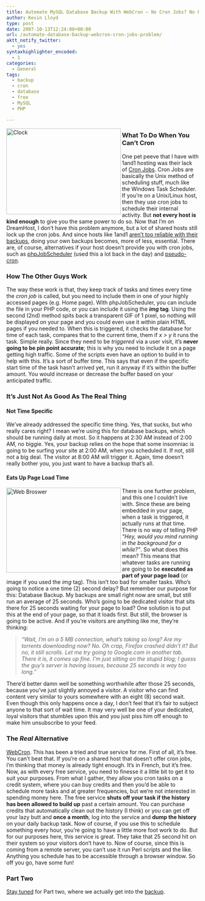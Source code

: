 ```yaml
---
title: Automate MySQL Database Backup With WebCron – No Cron Jobs? No Problem – Part 1
author: Kevin Lloyd
type: post
date: 2007-10-13T12:24:08+00:00
url: /automate-database-backup-webcron-cron-jobs-problem/
aktt_notify_twitter:
  - yes
syntaxhighlighter_encoded:
  - 1
categories:
  - General
tags:
  - backup
  - cron
  - database
  - free
  - MySQL
  - PHP

---
```

<img src="/wp-content/uploads/clock.jpg" alt="Clock" class="imageframe" align="left" height="225" width="300" />

### What To Do When You Can&#8217;t Cron

One pet peeve that I have with 1and1 hosting was their lack of [Cron Jobs][1]. Cron Jobs are basically the Unix method of scheduling stuff, much like the Windows Task Scheduler. If you&#8217;re on a Unix/Linux host, then they use cron jobs to schedule their internal activity. But **not every host is kind enough** to give you the same power to do so. Now that I&#8217;m on DreamHost, I don&#8217;t have this problem anymore, but a lot of shared hosts still lock up the cron jobs. And since hosts like 1and1 [aren&#8217;t too reliable with their backups][2], doing your own backups becomes, more of less, essential. There are, of course, alternatives if your host doesn&#8217;t provide you with cron jobs, such as [phpJobScheduler][3] (used this a lot back in the day) and [pseudo-cron][4].

### How The Other Guys Work

The way these work is that, they keep track of tasks and times every time the _cron job_ is called, but you need to include them in one of your highly accessed pages (e.g. Home page). With phpJobScheduler, you can include the file in your PHP code, or you can include it using the **_img_ tag**. Using the second (2nd) method spits back a transparent GIF of 1 pixel, so nothing will be displayed on your page and you could even use it within plain HTML pages if you needed to. When this is triggered, it checks the database for time of each task, compares that to the current time, them if _x > y_ it runs the task. Simple really. Since they need to be _triggered_ via a user visit, it&#8217;s **never going to be pin point accurate**; this is why you need to include it on a page getting high traffic. Some of the scripts even have an option to build in to help with this. It&#8217;s a sort of buffer time. This says that even if the specific start time of the task hasn&#8217;t arrived yet, run it anyway if it&#8217;s within the buffer amount. You would increase or decrease the buffer based on your anticipated traffic.<!--more-->

### It&#8217;s Just Not As Good As The Real Thing

#### Not Time Specific

We&#8217;ve already addressed the specific time thing. Yes, that sucks, but who really cares right? I mean we&#8217;re using this for database backups, which should be running daily at most. So it happens at 2:30 AM instead of 2:00 AM, no biggie. Yes, your backup relies on the hope that some insomniac is going to be surfing your site at 2:00 AM, when you scheduled it. If not, still not a big deal. The visitor at 8:00 AM will trigger it. Again, time doesn&#8217;t really bother you, you just want to have a backup that&#8217;s all.

#### Eats Up Page Load Time

<img src="/wp-content/uploads/web-browser.jpg" alt="Web Broswer" class="imageframe" align="left" height="222" width="300" />There is one further problem, and this one I couldn&#8217;t live with. Since these are being embedded in your page, when a task is triggered, it actually runs at that time. There is no way of telling PHP _&#8220;Hey, would you mind running in the background for a while?&#8221;_. So what does this mean? This means that whatever tasks are running are going to be **executed as part of your page load** (or image if you used the _img_ tag). This isn&#8217;t too bad for smaller tasks. Who&#8217;s going to notice a one time (2) second delay? But remember our purpose for this: Database Backup. My backups are small right now are small, but still run an average of 25 seconds. Who&#8217;s going to be dedicated visitor that sits there for 25 seconds waiting for your page to load? One solution is to put this at the end of your page, so that it loads first. But still, the browser is going to be active. And if you&#8217;re visitors are anything like me, they&#8217;re thinking:

> _&#8220;Wait, I&#8217;m on a 5 MB connection, what&#8217;s taking so long? Are my torrents downloading now? No. Oh crap, Firefox crashed didn&#8217;t it? But no, it still scrolls. Let me try going to Google.com in another tab. There it is, it comes up fine. I&#8217;m just sitting on the stupid blog; I guess the guy&#8217;s server is having issues, because 25 seconds is way too long.&#8221;_

There&#8217;d better damn well be something worthwhile after those 25 seconds, because you&#8217;ve just slightly annoyed a visitor. A visitor who can find content very similar to yours somewhere with an eight (8) second wait. Even though this only happens once a day, I don&#8217;t feel that it&#8217;s fair to subject anyone to that sort of wait time. It may very well be one of your dedicated, loyal visitors that stumbles upon this and you just piss him off enough to make him unsubscribe to your feed.

### The _Real_ Alternative

[WebCron][5]. This has been a tried and true service for me. First of all, it&#8217;s free. You can&#8217;t beat that. If you&#8217;re on a shared host that doesn&#8217;t offer cron jobs, I&#8217;m thinking that money is already tight enough. It&#8217;s in French, but it&#8217;s free. Now, as with every free service, you need to finesse it a little bit to get it to suit your purposes. From what I gather, they allow you cron tasks on a credit system, where you can buy credits and then you&#8217;d be able to schedule more tasks and at greater frequencies, but we&#8217;re not interested in spending money here. The free service **shuts off your task if the history has been allowed to build up** past a certain amount. You can purchase credits that automatically clean out the history (I think) or you can get off your lazy butt and **once a month**, log into the service and **dump the history** on your daily backup task. Now of course, if you use this to schedule something every hour, you&#8217;re going to have a little more foot work to do. But for our purposes here, this service is great. They take that 25 second hit on their system so your visitors don&#8217;t have to. Now of course, since this is coming from a remote server, you can&#8217;t use it run Perl scripts and the like. Anything you schedule has to be accessible through a browser window. So off you go, have some fun!

### Part Two

[Stay tuned][6] for Part two, where we actually get into the [backup][7].

 [1]: http://en.wikipedia.org/wiki/Crontab
 [2]: http://www.lifeofbaz.com/technology/1and1-5-steps-to-getting-a-database-back-up-restored/
 [3]: http://www.dwalker.co.uk/phpjobscheduler/
 [4]: http://www.bitfolge.de/pseudocron-en.html
 [5]: http://webcron.org/index.php??=en
 [6]: https://webdevelopment2.com/
 [7]: http://www.dagondesign.com/articles/automatic-mysql-backup-script/